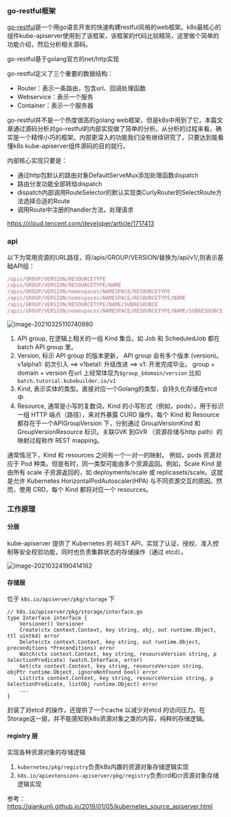 ### go-restful框架

[go-restful](https://github.com/emicklei/go-restful)是一个用go语言开发的快速构建restful风格的web框架。k8s最核心的组件kube-apiserver使用到了该框架，该框架的代码比较精简，这里做个简单的功能介绍，然后分析相关源码。

go-restful基于golang官方的net/http实现

go-restful定义了三个重要的数据结构：

- Router：表示一条路由，包含url、回调处理函数
- Webservice：表示一个服务
- Container：表示一个服务器

go-restful并不是一个热度很高的golang web框架，但是k8s中用到了它，本篇文章通过源码分析对go-restful的内部实现做了简单的分析。从分析的过程来看，确实是一个精悍小巧的框架。内部更深入的功能我们没有继续研究了，只要达到能看懂k8s kube-apiserver组件源码的目的就行。

内部核心实现只要是：

- 通过http包默认的路由对象DefaultServeMux添加处理函数dispatch
- 路由分发功能全部转给dispatch
- dispatch内部调用RouteSelector的默认实现类CurlyRouter的SelectRoute方法选择合适的Route
- 调用Route中注册的handler方法，处理请求

https://cloud.tencent.com/developer/article/1717413



### api

以下为常用资源的URL路径，将/apis/GROUP/VERSION/替换为/api/v1/,则表示基础API组：

```javascript
/apis/GROUP/VERSION/RESOURCETYPE
/apis/GROUP/VERSION/RESOURCETYPE/NAME
/apis/GROUP/VERSION/namespaces/NAMESPACE/RESOURCETYPE
/apis/GROUP/VERSION/namespaces/NAMESPACE/RESOURCETYPE/NAME
/apis/GROUP/VERSION/RESOURCETYPE/NAME/SUBRESOURCE
/apis/GROUP/VERSION/namespaces/NAMESPACE/RESOURCETYPE/NAME/SUBRESOURCE
```

![image-20210325110740980](https://gitee.com/ClayAndMore/image/raw/master/k8s-apiserver-api.png)



1. API group, 在逻辑上相关的一组 Kind 集合。如 Job 和 ScheduledJob 都在 batch API group 里。
2. Version, 标示 API group 的版本更新， API group 会有多个版本 (version)。v1alpha1: 初次引入 ==> v1beta1: 升级改进 ==> v1: 开发完成毕业。 group + domain + version 在url 上经常体现为`$group_$domain/version` 比如 `batch.tutorial.kubebuilder.io/v1`
3. Kind, 表示实体的类型。直接对应一个Golang的类型，会持久化存储在etcd 中
4. Resource, 通常是小写的复数词，Kind 的小写形式（例如，pods），用于标识一组 HTTP 端点（路径），来对外暴露 CURD 操作。每个 Kind 和 Resource 都存在于一个APIGroupVersion 下，分别通过 GroupVersionKind 和 GroupVersionResource 标识。关联GVK 到GVR （资源存储与http path）的映射过程称作 REST mapping。

通常情况下，Kind 和 resources 之间有一个一对一的映射。 例如，pods 资源对应于 Pod 种类。但是有时，同一类型可能由多个资源返回。例如，Scale Kind 是由所有 scale 子资源返回的，如 deployments/scale 或 replicasets/scale。这就是允许 Kubernetes HorizontalPodAutoscaler(HPA) 与不同资源交互的原因。然而，使用 CRD，每个 Kind 都将对应一个 resources。



### 工作原理

#### 分层

kube-apiserver 提供了 Kubernetes 的 REST API，实现了认证、授权、准入控制等安全校验功能，同时也负责集群状态的存储操作（通过 etcd）。

![image-20210324190414162](https://gitee.com/ClayAndMore/image/raw/master/image-20210324190414162.png)

#### 存储层

位于 `k8s.io/apiserver/pkg/storage` 下

```
// k8s.io/apiserver/pkg/storage/interface.go
type Interface interface {
    Versioner() Versioner
    Create(ctx context.Context, key string, obj, out runtime.Object, ttl uint64) error
    Delete(ctx context.Context, key string, out runtime.Object, preconditions *Preconditions) error
    Watch(ctx context.Context, key string, resourceVersion string, p SelectionPredicate) (watch.Interface, error)
    Get(ctx context.Context, key string, resourceVersion string, objPtr runtime.Object, ignoreNotFound bool) error
    List(ctx context.Context, key string, resourceVersion string, p SelectionPredicate, listObj runtime.Object) error
    ...
}
```

封装了对etcd 的操作，还提供了一个cache 以减少对etcd 的访问压力。在Storage这一层，并不能感知到k8s资源对象之类的内容，纯粹的存储逻辑。

#### registry 层

实现各种资源对象的存储逻辑

1. `kubernetes/pkg/registry`负责k8s内置的资源对象存储逻辑实现
2. `k8s.io/apiextensions-apiserver/pkg/registry`负责crd和cr资源对象存储逻辑实现



参考： https://qiankunli.github.io/2019/01/05/kubernetes_source_apiserver.html